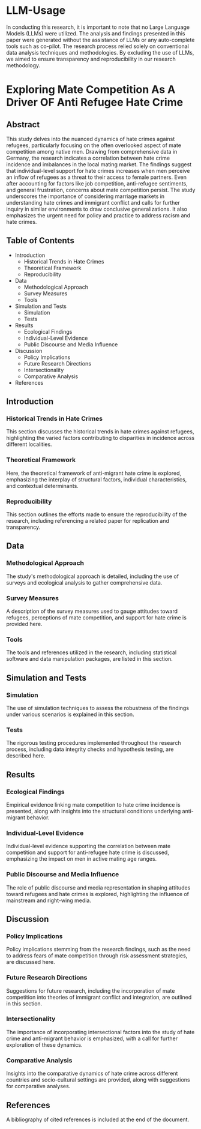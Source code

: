 # LLM-Usage

In conducting this research, it is important to note that no Large Language Models (LLMs) were utilized. The analysis and findings presented in this paper were generated without the assistance of LLMs or any auto-complete tools such as co-pilot. The research process relied solely on conventional data analysis techniques and methodologies. By excluding the use of LLMs, we aimed to ensure transparency and reproducibility in our research methodology.

# Exploring Mate Competition As A Driver OF Anti Refugee Hate Crime

## Abstract

This study delves into the nuanced dynamics of hate crimes against refugees, particularly focusing on the often overlooked aspect of mate competition among native men. Drawing from comprehensive data in Germany, the research indicates a correlation between hate crime incidence and imbalances in the local mating market. The findings suggest that individual-level support for hate crimes increases when men perceive an inflow of refugees as a threat to their access to female partners. Even after accounting for factors like job competition, anti-refugee sentiments, and general frustration, concerns about mate competition persist. The study underscores the importance of considering marriage markets in understanding hate crimes and immigrant conflict and calls for further inquiry in similar environments to draw conclusive generalizations. It also emphasizes the urgent need for policy and practice to address racism and hate crimes.

## Table of Contents

- Introduction
  - Historical Trends in Hate Crimes
  - Theoretical Framework
  - Reproducibility
- Data
  - Methodological Approach
  - Survey Measures
  - Tools
- Simulation and Tests
  - Simulation
  - Tests
- Results
  - Ecological Findings
  - Individual-Level Evidence
  - Public Discourse and Media Influence
- Discussion
  - Policy Implications
  - Future Research Directions
  - Intersectionality
  - Comparative Analysis
- References

## Introduction

### Historical Trends in Hate Crimes

This section discusses the historical trends in hate crimes against refugees, highlighting the varied factors contributing to disparities in incidence across different localities.

### Theoretical Framework

Here, the theoretical framework of anti-migrant hate crime is explored, emphasizing the interplay of structural factors, individual characteristics, and contextual determinants.

### Reproducibility

This section outlines the efforts made to ensure the reproducibility of the research, including referencing a related paper for replication and transparency.

## Data

### Methodological Approach

The study's methodological approach is detailed, including the use of surveys and ecological analysis to gather comprehensive data.

### Survey Measures

A description of the survey measures used to gauge attitudes toward refugees, perceptions of mate competition, and support for hate crime is provided here.

### Tools

The tools and references utilized in the research, including statistical software and data manipulation packages, are listed in this section.

## Simulation and Tests

### Simulation

The use of simulation techniques to assess the robustness of the findings under various scenarios is explained in this section.

### Tests

The rigorous testing procedures implemented throughout the research process, including data integrity checks and hypothesis testing, are described here.

## Results

### Ecological Findings

Empirical evidence linking mate competition to hate crime incidence is presented, along with insights into the structural conditions underlying anti-migrant behavior.

### Individual-Level Evidence

Individual-level evidence supporting the correlation between mate competition and support for anti-refugee hate crime is discussed, emphasizing the impact on men in active mating age ranges.

### Public Discourse and Media Influence

The role of public discourse and media representation in shaping attitudes toward refugees and hate crimes is explored, highlighting the influence of mainstream and right-wing media.

## Discussion

### Policy Implications

Policy implications stemming from the research findings, such as the need to address fears of mate competition through risk assessment strategies, are discussed here.

### Future Research Directions

Suggestions for future research, including the incorporation of mate competition into theories of immigrant conflict and integration, are outlined in this section.

### Intersectionality

The importance of incorporating intersectional factors into the study of hate crime and anti-migrant behavior is emphasized, with a call for further exploration of these dynamics.

### Comparative Analysis

Insights into the comparative dynamics of hate crime across different countries and socio-cultural settings are provided, along with suggestions for comparative analyses.

## References

A bibliography of cited references is included at the end of the document.
